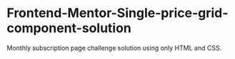 # Frontend-Mentor-Single-price-grid-component-solution
 Monthly subscription page challenge solution using only HTML and CSS.
